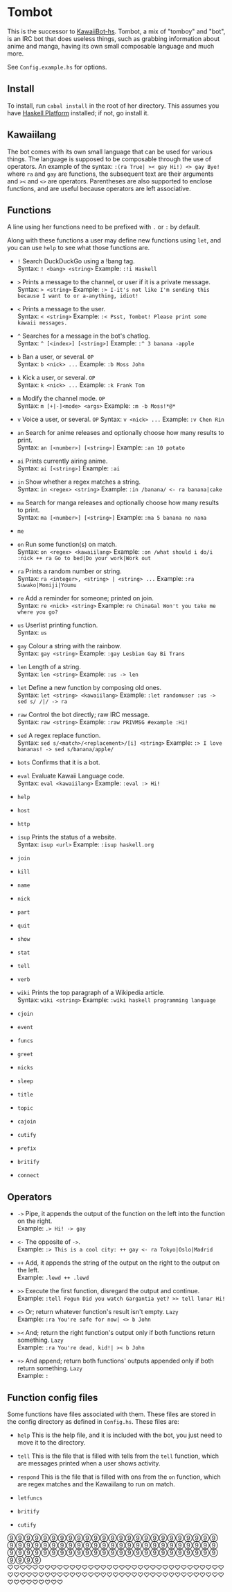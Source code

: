 Tombot
======

This is the successor to [KawaiiBot-hs](https://github.com/Shou-/KawaiiBot-hs).
Tombot, a mix of "tomboy" and "bot", is an IRC bot that does useless things, such as grabbing information about anime and manga, having its own small composable language and much more.

See `Config.example.hs` for options.

## Install

To install, run `cabal install` in the root of her directory.
This assumes you have <a href=http://haskell.org/>Haskell Platform</a>
installed; if not, go install it.

## Kawaiilang

The bot comes with its own small language that can be used for various things.
The language is supposed to be composable through the use of operators.
An example of the syntax: `:(ra True| >< gay Hi!) <> gay Bye!` where `ra` and
`gay` are functions, the subsequent text are their arguments and `><` and `<>`
are operators. Parentheses are also supported to enclose functions, and are
useful because operators are left associative.

## Functions

A line using her functions need to be prefixed with `.` or `:` by default.

Along with these functions a user may define new functions using `let`, and you
can use `help` to see what those functions are.

* `!`
Search DuckDuckGo using a !bang tag.<br>
Syntax: `! <bang> <string>`
Example: `:!i Haskell`

* `>`
Prints a message to the channel, or user if it is a private message.<br>
Syntax: `> <string>`
Example: `:> I-it's not like I'm sending this because I want to or a-anything, idiot!`

* `<`
Prints a message to the user.<br>
Syntax: `< <string>`
Example: `:< Psst, Tombot! Please print some kawaii messages.`

* `^`
Searches for a message in the bot's chatlog.<br>
Syntax: `^ [<index>] [<string>]`
Example: `:^ 3 banana -apple`

* `b`
Ban a user, or several. `OP`<br>
Syntax: `b <nick> ...`
Example: `:b Moss John`

* `k`
Kick a user, or several. `OP`<br>
Syntax: `k <nick> ...`
Example: `:k Frank Tom`

* `m`
Modify the channel mode. `OP`<br>
Syntax: `m [+|-]<mode> <args>`
Example: `:m -b Moss!*@*`

* `v`
Voice a user, or several. `OP`
Syntax: `v <nick> ...`
Example: `:v Chen Rin`

* `an`
Search for anime releases and optionally choose how many results to print.<br>
Syntax: `an [<number>] [<string>]`
Example: `:an 10 potato`

* `ai`
Prints currently airing anime.<br>
Syntax: `ai [<string>]`
Example: `:ai`

* `in`
Show whether a regex matches a string.<br>
Syntax: `in <regex> <string>`
Example: `:in /banana/ <- ra banana|cake`

* `ma`
Search for manga releases and optionally choose how many results to print.<br>
Syntax: `ma [<number>] [<string>]`
Example: `:ma 5 banana no nana`

* `me`

* `on`
Run some function(s) on match.<br>
Syntax: `on <regex> <kawaiilang>`
Example: `:on /what should i do/i :nick ++ ra Go to bed|Do your work|Work out`

* `ra`
Prints a random number or string.<br>
Syntax: `ra <integer>, <string> | <string> ...`
Example: `:ra Suwako|Momiji|Youmu`

* `re`
Add a reminder for someone; printed on join.<br>
Syntax: `re <nick> <string>`
Example: `re ChinaGal Won't you take me where you go?`

* `us`
Userlist printing function.<br>
Syntax: `us`

* `gay`
Colour a string with the rainbow.<br>
Syntax: `gay <string>`
Example: `:gay Lesbian Gay Bi Trans`

* `len`
Length of a string.<br>
Syntax: `len <string>`
Example: `:us -> len`

* `let`
Define a new function by composing old ones.<br>
Syntax: `let <string> <kawaiilang>`
Example: `:let randomuser :us -> sed s/ /|/ -> ra`

* `raw`
Control the bot directly; raw IRC message.<br>
Syntax: `raw <string>`
Example: `:raw PRIVMSG #example :Hi!`

* `sed`
A regex replace function.<br>
Syntax: `sed s/<match>/<replacement>/[i] <string>`
Example: `:> I love bananas! -> sed s/banana/apple/`

* `bots`
Confirms that it is a bot.<br>

* `eval`
Evaluate Kawaii Language code.<br>
Syntax: `eval <kawaiilang>`
Example: `:eval :> Hi!`

* `help`

* `host`

* `http`

* `isup`
Prints the status of a website.<br>
Syntax: `isup <url>`
Example: `:isup haskell.org`

* `join`

* `kill`

* `name`

* `nick`

* `part`

* `quit`

* `show`

* `stat`

* `tell`

* `verb`

* `wiki`
Prints the top paragraph of a Wikipedia article.<br>
Syntax: `wiki <string>`
Example: `:wiki haskell programming language`

* `cjoin`

* `event`

* `funcs`

* `greet`

* `nicks`

* `sleep`

* `title`

* `topic`

* `cajoin`

* `cutify`

* `prefix`

* `britify`

* `connect`

## Operators
* `->`
Pipe, it appends the output of the function on the left into the function on the right.<br>
Example: `.> Hi! -> gay`

* `<-`
The opposite of `->`.<br>
Example: `:> This is a cool city: ++ gay <- ra Tokyo|Oslo|Madrid`

* `++`
Add, it appends the string of the output on the right to the output on the left.<br>
Example: `.lewd ++ .lewd`

* `>>`
Execute the first function, disregard the output and continue.<br>
Example: `:tell Fogun Did you watch Gargantia yet? >> tell lunar Hi!`

* `<>`
Or; return whatever function's result isn't empty. `Lazy`<br>
Example: `:ra You're safe for now| <> b John`

* `><`
And; return the right function's output only if both functions return something. `Lazy`<br>
Example: `:ra You're dead, kid!| >< b John`

* `+>`
And append; return both functions' outputs appended only if both return something. `Lazy`<br>
Example: `:`

## Function config files

Some functions have files associated with them. These files are stored in the
config directory as defined in `Config.hs`. These files are:

* `help`
This is the help file, and it is included with the bot, you just need to move
it to the directory.

* `tell`
This is the file that is filled with tells from the `tell` function, which are
messages printed when a user shows activity.

* `respond`
This is the file that is filled with ons from the `on` function, which are
regex matches and the Kawaiilang to run on match.

* `letfuncs`

* `britify`

* `cutify`


⑨⑨⑨⑨⑨⑨⑨⑨⑨⑨⑨⑨⑨⑨⑨⑨⑨⑨⑨⑨⑨⑨⑨⑨⑨⑨⑨⑨⑨⑨⑨⑨⑨⑨⑨⑨⑨⑨⑨⑨⑨⑨⑨⑨⑨⑨⑨⑨⑨⑨⑨⑨⑨⑨⑨⑨⑨⑨⑨⑨⑨⑨⑨⑨⑨⑨⑨⑨⑨⑨⑨⑨⑨⑨⑨⑨⑨⑨⑨
<br>
♡♡♡♡♡♡♡♡♡♡♡♡♡♡♡♡♡♡♡♡♡♡♡♡♡♡♡♡♡♡♡♡♡♡♡♡♡♡♡♡♡♡♡♡♡♡♡♡♡♡♡♡♡♡♡♡♡♡♡♡♡♡♡♡♡♡♡♡♡♡♡♡♡♡♡♡♡♡♡

